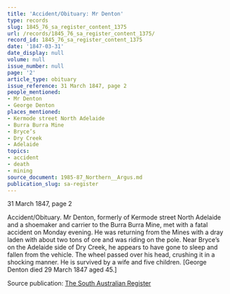 ```yaml
---
title: 'Accident/Obituary: Mr Denton'
type: records
slug: 1845_76_sa_register_content_1375
url: /records/1845_76_sa_register_content_1375/
record_id: 1845_76_sa_register_content_1375
date: '1847-03-31'
date_display: null
volume: null
issue_number: null
page: '2'
article_type: obituary
issue_reference: 31 March 1847, page 2
people_mentioned:
- Mr Denton
- George Denton
places_mentioned:
- Kermode street North Adelaide
- Burra Burra Mine
- Bryce’s
- Dry Creek
- Adelaide
topics:
- accident
- death
- mining
source_document: 1985-87_Northern__Argus.md
publication_slug: sa-register
---
```


31 March 1847, page 2

Accident/Obituary.  Mr Denton, formerly of Kermode street North Adelaide and a shoemaker and carrier to the Burra Burra Mine, met with a fatal accident on Monday evening.  He was returning from the Mines with a dray laden with about two tons of ore and was riding on the pole.  Near Bryce’s on the Adelaide side of Dry Creek, he appears to have gone to sleep and fallen from the vehicle.  The wheel passed over his head, crushing it in a shocking manner.  He is survived by a wife and five children.  [George Denton died 29 March 1847 aged 45.]

Source publication: [The South Australian Register](/publications/sa-register/)
